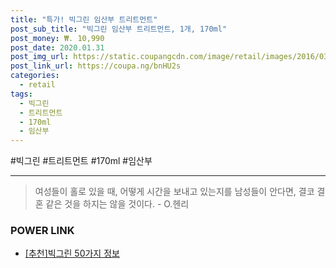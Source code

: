 ```yaml
--- 
title: "특가! 빅그린 임산부 트리트먼트" 
post_sub_title: "빅그린 임산부 트리트먼트, 1개, 170ml" 
post_money: ₩. 10,990 
post_date: 2020.01.31 
post_img_url: https://static.coupangcdn.com/image/retail/images/2016/03/23/17/5/0efe256d-a653-4af2-9054-067cede1b12e.jpg 
post_link_url: https://coupa.ng/bnHU2s 
categories: 
  - retail 
tags: 
  - 빅그린 
  - 트리트먼트 
  - 170ml 
  - 임산부 
--- 
```

  #빅그린 #트리트먼트 #170ml #임산부 
<hr> 

> 여성들이 홀로 있을 때, 어떻게 시간을 보내고 있는지를 남성들이 안다면, 결코 결혼 같은 것을 하지는 않을 것이다. - O.헨리 


### POWER LINK

* <a href="https://blog.naver.com/fasyy4321/221791046221" target="_blank">[추천]빅그린 50가지 정보</a>
